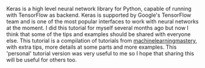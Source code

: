 Keras is a high level neural network library for Python, capable of running with TensorFlow as backend. Keras is supported by Google's TensorFlow team and is one of the most popular interfaces to work with neural networks at the moment. I did this tutorial for myself several months ago but now I think that some of the tips and examples should be shared with everyone else. This tutorial is a compilation of tutorials from [machinelearningmastery](https://machinelearningmastery.com), with extra tips, more details at some parts and more examples. This 'personal' tutorial version was very useful to me so I hope that sharing this will be useful for others too. 
